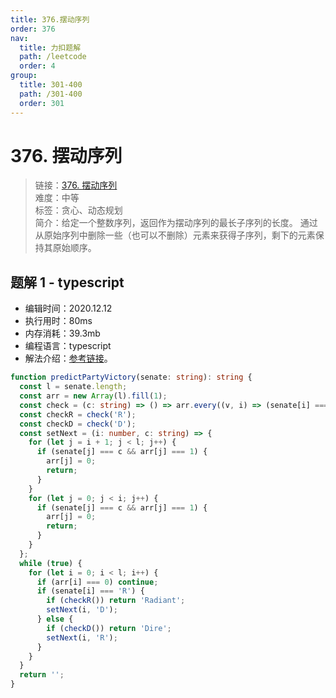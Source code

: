 ```yaml
---
title: 376.摆动序列
order: 376
nav:
  title: 力扣题解
  path: /leetcode
  order: 4
group:
  title: 301-400
  path: /301-400
  order: 301
---
```


# 376. 摆动序列

> 链接：[376. 摆动序列](https://leetcode-cn.com/problems/dota2-senate/)  
> 难度：中等  
> 标签：贪心、动态规划  
> 简介：给定一个整数序列，返回作为摆动序列的最长子序列的长度。 通过从原始序列中删除一些（也可以不删除）元素来获得子序列，剩下的元素保持其原始顺序。

## 题解 1 - typescript

- 编辑时间：2020.12.12
- 执行用时：80ms
- 内存消耗：39.3mb
- 编程语言：typescript
- 解法介绍：[参考链接](https://leetcode-cn.com/problems/wiggle-subsequence/solution/bai-dong-xu-lie-by-leetcode-solution-yh2m/)。

```typescript
function predictPartyVictory(senate: string): string {
  const l = senate.length;
  const arr = new Array(l).fill(1);
  const check = (c: string) => () => arr.every((v, i) => (senate[i] === c ? true : v === 0));
  const checkR = check('R');
  const checkD = check('D');
  const setNext = (i: number, c: string) => {
    for (let j = i + 1; j < l; j++) {
      if (senate[j] === c && arr[j] === 1) {
        arr[j] = 0;
        return;
      }
    }
    for (let j = 0; j < i; j++) {
      if (senate[j] === c && arr[j] === 1) {
        arr[j] = 0;
        return;
      }
    }
  };
  while (true) {
    for (let i = 0; i < l; i++) {
      if (arr[i] === 0) continue;
      if (senate[i] === 'R') {
        if (checkR()) return 'Radiant';
        setNext(i, 'D');
      } else {
        if (checkD()) return 'Dire';
        setNext(i, 'R');
      }
    }
  }
  return '';
}
```
